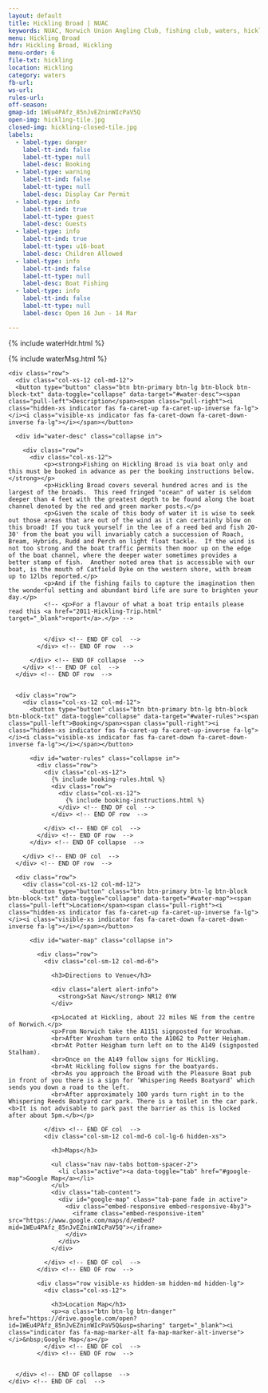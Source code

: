 ```yaml
---
layout: default
title: Hickling Broad | NUAC
keywords: NUAC, Norwich Union Angling Club, fishing club, waters, hickling broad, whispering reeds boatyard, norfolk
menu: Hickling Broad
hdr: Hickling Broad, Hickling
menu-order: 6
file-txt: hickling
location: Hickling
category: waters
fb-url:
ws-url:
rules-url:
off-season: 
gmap-id: 1WEu4PAfz_85nJvEZninWIcPaV5Q
open-img: hickling-tile.jpg
closed-img: hickling-closed-tile.jpg
labels:
  - label-type: danger
    label-tt-ind: false
    label-tt-type: null
    label-desc: Booking
  - label-type: warning
    label-tt-ind: false
    label-tt-type: null
    label-desc: Display Car Permit
  - label-type: info
    label-tt-ind: true
    label-tt-type: guest
    label-desc: Guests
  - label-type: info
    label-tt-ind: true
    label-tt-type: u16-boat
    label-desc: Children Allowed
  - label-type: info
    label-tt-ind: false
    label-tt-type: null
    label-desc: Boat Fishing
  - label-type: info
    label-tt-ind: false
    label-tt-type: null
    label-desc: Open 16 Jun - 14 Mar

---
```


<div class="container non-header">

  {% include waterHdr.html %}

  {% include waterMsg.html %}

	<div class="row">
	  <div class="col-xs-12 col-md-12">
      <button type="button" class="btn btn-primary btn-lg btn-block btn-block-txt" data-toggle="collapse" data-target="#water-desc"><span class="pull-left">Description</span><span class="pull-right"><i class="hidden-xs indicator fas fa-caret-up fa-caret-up-inverse fa-lg"></i><i class="visible-xs indicator fas fa-caret-down fa-caret-down-inverse fa-lg"></i></span></button>

      <div id="water-desc" class="collapse in">

        <div class="row">
          <div class="col-xs-12">
              <p><strong>Fishing on Hickling Broad is via boat only and this must be booked in advance as per the booking instructions below.</strong></p>
              <p>Hickling Broad covers several hundred acres and is the largest of the broads.  This reed fringed "ocean" of water is seldom deeper than 4 feet with the greatest depth to be found along the boat channel denoted by the red and green marker posts.</p>
              <p>Given the scale of this body of water it is wise to seek out those areas that are out of the wind as it can certainly blow on this broad! If you tuck yourself in the lee of a reed bed and fish 20-30' from the boat you will invariably catch a succession of Roach, Bream, Hybrids, Rudd and Perch on light float tackle.  If the wind is not too strong and the boat traffic permits then moor up on the edge of the boat channel, where the deeper water sometimes provides a better stamp of fish.  Another noted area that is accessible with our boat, is the mouth of Catfield Dyke on the western shore, with bream up to 12lbs reported.</p>
              <p>And if the fishing fails to capture the imagination then the wonderful setting and abundant bird life are sure to brighten your day.</p>
              <!-- <p>For a flavour of what a boat trip entails please read this <a href="2011-Hickling-Trip.html" target="_blank">report</a>.</p> -->
    
    
              </div> <!-- END OF col  -->
            </div> <!-- END OF row  -->
    
          </div> <!-- END OF collapse  -->
        </div> <!-- END OF col  -->
      </div> <!-- END OF row  -->
    
    
      <div class="row">
        <div class="col-xs-12 col-md-12">
          <button type="button" class="btn btn-primary btn-lg btn-block btn-block-txt" data-toggle="collapse" data-target="#water-rules"><span class="pull-left">Booking</span><span class="pull-right"><i class="hidden-xs indicator fas fa-caret-up fa-caret-up-inverse fa-lg"></i><i class="visible-xs indicator fas fa-caret-down fa-caret-down-inverse fa-lg"></i></span></button>
    
          <div id="water-rules" class="collapse in">
            <div class="row">
              <div class="col-xs-12">
                {% include booking-rules.html %}
                <div class="row">
                  <div class="col-xs-12">
                    {% include booking-instructions.html %}       
                  </div> <!-- END OF col  -->
                </div> <!-- END OF row  -->
    
              </div> <!-- END OF col  -->
            </div> <!-- END OF row  -->
          </div> <!-- END OF collapse  -->
    
        </div> <!-- END OF col  -->
      </div> <!-- END OF row  -->
    
      <div class="row">
        <div class="col-xs-12 col-md-12">
          <button type="button" class="btn btn-primary btn-lg btn-block btn-block-txt" data-toggle="collapse" data-target="#water-map"><span class="pull-left">Location</span><span class="pull-right"><i class="hidden-xs indicator fas fa-caret-up fa-caret-up-inverse fa-lg"></i><i class="visible-xs indicator fas fa-caret-down fa-caret-down-inverse fa-lg"></i></span></button>
    
          <div id="water-map" class="collapse in">
    
            <div class="row">
              <div class="col-sm-12 col-md-6">
    
                <h3>Directions to Venue</h3>
    
                <div class="alert alert-info">
                  <strong>Sat Nav</strong> NR12 0YW
                </div>
    
                <p>Located at Hickling, about 22 miles NE from the centre of Norwich.</p>
                <p>From Norwich take the A1151 signposted for Wroxham.
                <br>After Wroxham turn onto the A1062 to Potter Heigham.
                <br>At Potter Heigham turn left on to the A149 (signposted Stalham).
                <br>Once on the A149 follow signs for Hickling.
                <br>At Hickling follow signs for the boatyards.
                <br>As you approach the Broad with the Pleasure Boat pub in front of you there is a sign for ‘Whispering Reeds Boatyard’ which sends you down a road to the left.
                <br>After approximately 100 yards turn right in to the Whispering Reeds Boatyard car park. There is a toilet in the car park. <b>It is not advisable to park past the barrier as this is locked after about 5pm.</b></p>
    
              </div> <!-- END OF col  -->
              <div class="col-sm-12 col-md-6 col-lg-6 hidden-xs">
    
                <h3>Maps</h3>
    
                <ul class="nav nav-tabs bottom-spacer-2">
                  <li class="active"><a data-toggle="tab" href="#google-map">Google Map</a></li>
                </ul>
                <div class="tab-content">
                  <div id="google-map" class="tab-pane fade in active">
                    <div class="embed-responsive embed-responsive-4by3">
                      <iframe class="embed-responsive-item" src="https://www.google.com/maps/d/embed?mid=1WEu4PAfz_85nJvEZninWIcPaV5Q"></iframe>
                    </div>
                  </div>
                </div>
    
              </div> <!-- END OF col  -->
            </div> <!-- END OF row  -->
    
            <div class="row visible-xs hidden-sm hidden-md hidden-lg">
              <div class="col-xs-12">
    
                <h3>Location Map</h3>
                <p><a class="btn btn-lg btn-danger" href="https://drive.google.com/open?id=1WEu4PAfz_85nJvEZninWIcPaV5Q&usp=sharing" target="_blank"><i class="indicator fas fa-map-marker-alt fa-map-marker-alt-inverse"></i>&nbsp;Google Map</a></p>
              </div> <!-- END OF col  -->
            </div> <!-- END OF row  -->


      </div> <!-- END OF collapse  -->
    </div> <!-- END OF col  -->
  </div> <!-- END OF row  -->

</div>
